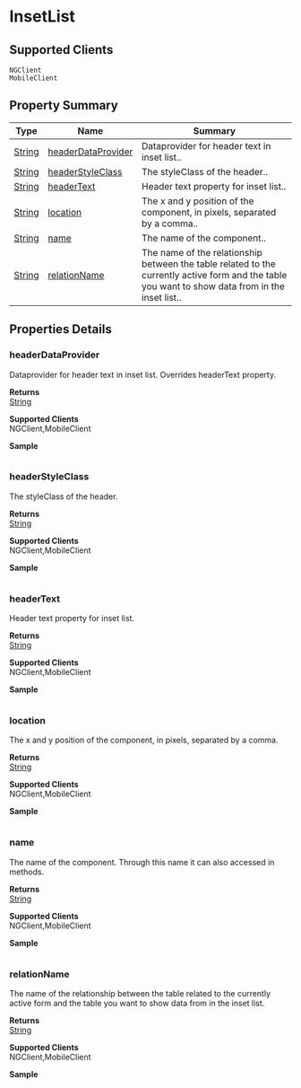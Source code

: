 #  InsetList

## **Supported Clients**

    NGClient
    MobileClient

## Property Summary

| Type                                                  | Name                    | Summary                                                                                                           |
| ----------------------------------------------------- | ----------------------- | ----------------------------------------------------------------------------------------------------------------- |
| [String](../../JSLib/String.md) | [headerDataProvider](InsetList.md#headerDataProvider)                   | Dataprovider for header text in inset list..                                    |
| [String](../../JSLib/String.md) | [headerStyleClass](InsetList.md#headerStyleClass)                   | The styleClass of the header..                                    |
| [String](../../JSLib/String.md) | [headerText](InsetList.md#headerText)                   | Header text property for inset list..                                    |
| [String](../../JSLib/String.md) | [location](InsetList.md#location)                   | The x and y position of the component, in pixels, separated by a comma..                                    |
| [String](../../JSLib/String.md) | [name](InsetList.md#name)                   | The name of the component..                                    |
| [String](../../JSLib/String.md) | [relationName](InsetList.md#relationName)                   | The name of the relationship between the table related to the currently active  form and the table you want to show data from in the inset list..                                    |

## Properties Details

### headerDataProvider

Dataprovider for header text in inset list. Overrides headerText property.

**Returns**\
[String](../../JSLib/String.md) 

**Supported Clients**\
NGClient,MobileClient

**Sample**

```javascript

```
### headerStyleClass

The styleClass of the header.

**Returns**\
[String](../../JSLib/String.md) 

**Supported Clients**\
NGClient,MobileClient

**Sample**

```javascript

```
### headerText

Header text property for inset list.

**Returns**\
[String](../../JSLib/String.md) 

**Supported Clients**\
NGClient,MobileClient

**Sample**

```javascript

```
### location

The x and y position of the component, in pixels, separated by a comma.

**Returns**\
[String](../../JSLib/String.md) 

**Supported Clients**\
NGClient,MobileClient

**Sample**

```javascript

```
### name

The name of the component. Through this name it can also accessed in methods.

**Returns**\
[String](../../JSLib/String.md) 

**Supported Clients**\
NGClient,MobileClient

**Sample**

```javascript

```
### relationName

The name of the relationship between the table related to the currently active 
form and the table you want to show data from in the inset list.

**Returns**\
[String](../../JSLib/String.md) 

**Supported Clients**\
NGClient,MobileClient

**Sample**

```javascript

```

